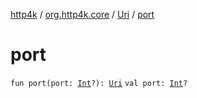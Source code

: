 [http4k](../../index.md) / [org.http4k.core](../index.md) / [Uri](index.md) / [port](./port.md)

# port

`fun port(port: `[`Int`](https://kotlinlang.org/api/latest/jvm/stdlib/kotlin/-int/index.html)`?): `[`Uri`](index.md)
`val port: `[`Int`](https://kotlinlang.org/api/latest/jvm/stdlib/kotlin/-int/index.html)`?`